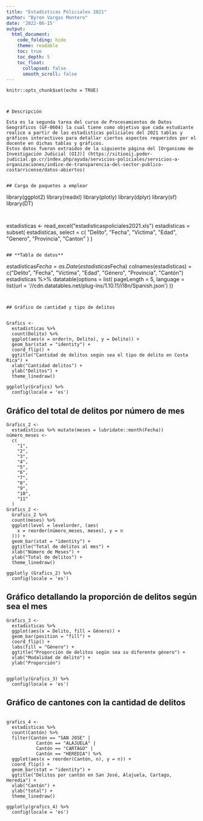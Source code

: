 ```yaml
---
title: "Estadísticas Policiales 2021"
author: "Byron Vargas Montero"
date: '2022-06-15'
output:
  html_document:
    code_folding: hide
    theme: readable
    toc: true
    toc_depth: 5
    toc_float:
      collapsed: false
      smooth_scroll: false
---
```


```{r setup, include=FALSE}
knitr::opts_chunk$set(echo = TRUE)



# Descripción 

Esta es la segunda tarea del curso de Procesamientos de Datos Geográficos (GF-0604) la cual tiene como objetivo que cada estudiante realice a partir de las estadisticas policiales del 2021 tablas y gráficos interactivos para detallar ciertos aspectos requeridos por el docente en dichas tablas y gráficos. 
Estos datos fueron extraidos de la siguiente página del [Organismo de Investigación Judicial (OIJ)] (https://sitiooij.poder-judicial.go.cr/index.php/ayuda/servicios-policiales/servicios-a-organizaciones/indice-de-transparencia-del-sector-publico-costarricense/datos-abiertos) 

  
## Carga de paquetes a emplear 

``` 
library(ggplot2)
library(readxl)
library(plotly)
library(dplyr)
library(sf)
library(DT)
```


```
estadisticas <-
  read_excel("estadisticaspoliciales2021.xls")
estadisticas = subset(
  estadisticas,
  select = c(
    "Delito",
    "Fecha",
    "Victima",
    "Edad",
    "Genero",
    "Provincia",
    "Canton"
  )
)
```  

## **Tabla de datos**  

``` 
estadisticas$Fecha = as.Date(estadisticas$Fecha)
colnames(estadisticas) = c("Delito",
                             "Fecha",
                             "Víctima",
                             "Edad",
                             "Género",
                             "Provincia",
                             "Cantón")
estadisticas %>%
  datatable(options = list(
    pageLength = 5,
    language = list(url = '//cdn.datatables.net/plug-ins/1.10.11/i18n/Spanish.json')
  ))
```  


## Gráfico de cantidad y tipo de delitos  


Grafics <-
  estadisticas %>%
  count(Delito) %>%
  ggplot(aes(x = order(n, Delito), y = Delito)) +
  geom_bar(stat = "identity") +
  coord_flip() +
  ggtitle("Cantidad de delitos según sea el tipo de delito en Costa Rica") +
  xlab("Cantidad delitos") +
  ylab("Delitos") +
  theme_linedraw()
  
ggplotly(Grafics) %>% 
  config(locale = 'es')
```  

## Gráfico del total de delitos por número de mes 

```{r, Segundo gráfico, message=FALSE, warning=FALSE}  
Grafics_2 <-
  estadisticas %>% mutate(meses = lubridate::month(Fecha))
número_meses <-
  c(
    "1",
    "2",
    "3",
    "4",
    "5",
    "6",
    "7",
    "8",
    "9",
    "10",
    "11"
  )
Grafics_2 <-
  Grafics_2 %>%
  count(meses) %>%
  ggplot(level = levelorder, (aes(
    x = reorder(número_meses, meses), y = n
  ))) +
  geom_bar(stat = "identity") +
  ggtitle("Total de delitos al mes") +
  xlab("Número de Meses") +
  ylab("Total de delitos") +
  theme_linedraw()
  
ggplotly (Grafics_2) %>% 
  config(locale = 'es')
```  

## Gráfico detallando la proporción de delitos según sea el mes   

```{r, Tercer gráfico, message=FALSE, warning=FALSE}  
Grafics_3 <-
  estadisticas %>%
  ggplot(aes(x = Delito, fill = Género)) +
  geom_bar(position = "fill") +
  coord_flip() +
  labs(fill = "Género") +
  ggtitle("Proporción de delitos según sea su diferente género") +
  xlab("Modalidad de delito") +
  ylab("Proporción")
  
  
ggplotly(Grafics_3) %>% 
  config(locale = 'es')
```  

## Gráfico de cantones con la cantidad de delitos  

```{r, Cuarto gráfico, message=FALSE, warning=FALSE}  

grafics_4 <-
  estadisticas %>%
  count(Cantón) %>%
  filter(Cantón == "SAN JOSE" |
           Cantón == "ALAJUELA" |
           Cantón == "CARTAGO" | 
           Cantón == "HEREDIA") %>%
  ggplot(aes(x = reorder(Cantón, n), y = n)) +
  coord_flip() +
  geom_bar(stat = "identity") +
  ggtitle("Delitos por cantón en San José, Alajuela, Cartago, Heredia") +
  xlab("Cantón") +
  ylab("total") +
  theme_linedraw()
  
ggplotly(grafics_4) %>% 
  config(locale = 'es')
```



 
